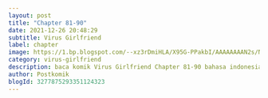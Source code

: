 ```yaml
---
layout: post 
title: "Chapter 81-90"
date: 2021-12-26 20:48:29
subtitle: Virus Girlfriend
label: chapter
image: https://1.bp.blogspot.com/--xz3rDmiHLA/X95G-PPakbI/AAAAAAAAN2s/Nj6id6FidBU6igik45EJ-Z_Q4-yqgX7FQCLcBGAsYHQ/s72-c/my-girlfriend-is-a-zombie-193x278.webp
category: virus-girlfriend
description: baca komik Virus Girlfriend Chapter 81-90 bahasa indonesia 
author: Postkomik
blogId: 3277875293351124323
---
```


